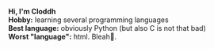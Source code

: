 **Hi, I'm Cloddh** <br>
**Hobby:** learning several programming languages <br>
**Best language:** obviously Python (but also C is not that bad) <br>
**Worst "language":** html. Bleah🤮. <br>
